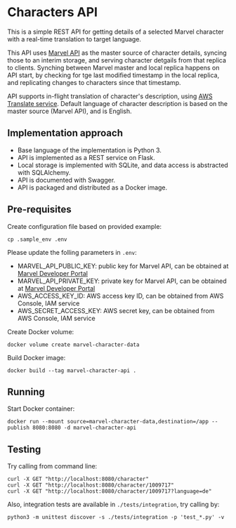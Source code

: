 # Characters API

This is a simple REST API for getting details of a selected Marvel character with a real-time translation to target language.

This API uses [Marvel API](https://developer.marvel.com/) as the master source of character details, syncing those to an interim storage, and serving character detgails from that replica to clients. Synching between Marvel master and local replica happens on API start, by checking for tge last modified timestamp in the local replica, and replicating changes to characters since that timestamp.

API supports in-flight translation of character's description, using [AWS Translate service](https://aws.amazon.com/translate/). Default language of character description is based on the master source (Marvel API), and is English.

## Implementation approach
* Base language of the implementation is Python 3.
* API is implemented as a REST service on Flask. 
* Local storage is implemented with SQLite, and data access is abstracted with SQLAlchemy.
* API is documented with Swagger.
* API is packaged and distributed as a Docker image.

## Pre-requisites
Create configuration file based on provided example:
```
cp .sample_env .env
```

Please update the folling parameters in `.env`:
* MARVEL_API_PUBLIC_KEY: public key for Marvel API, can be obtained at [Marvel Developer Portal](https://developer.marvel.com/)
* MARVEL_API_PRIVATE_KEY: private key for Marvel API, can be obtained at [Marvel Developer Portal](https://developer.marvel.com/)
* AWS_ACCESS_KEY_ID: AWS access key ID, can be obtained from AWS Console, IAM service
* AWS_SECRET_ACCESS_KEY: AWS secret key, can be obtained from AWS Console, IAM service

Create Docker volume:
```
docker volume create marvel-character-data
```

Build Docker image:
```
docker build --tag marvel-character-api .
```

## Running
Start Docker container:
```
docker run --mount source=marvel-character-data,destination=/app --publish 8080:8080 -d marvel-character-api
```

## Testing
Try calling from command line:
```
curl -X GET "http://localhost:8080/character"
curl -X GET "http://localhost:8080/character/1009717"
curl -X GET "http://localhost:8080/character/1009717?language=de"
```

Also, integration tests are available in `./tests/integration`, try calling by:
```
python3 -m unittest discover -s ./tests/integration -p 'test_*.py' -v
```